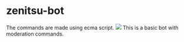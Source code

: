# zenitsu-bot
The commands are made using ecma script.
![](images/es.png10%)
This is a basic bot with moderation commands. 
